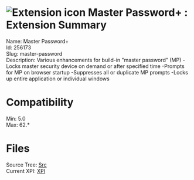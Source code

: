 # ![Extension icon](https://addons.thunderbird.net/user-media/addon_icons/256/256173-64.png?modified=1569278553) Master Password+ : Extension Summary

Name: Master Password+  
Id: 256173  
Slug: master-password  
Description: Various enhancements for build-in "master password" (MP)
-Locks master security device on demand or after specified time
-Prompts for MP on browser startup
-Suppresses all or duplicate MP prompts
-Locks up entire application or individual windows
  

# Compatibility
Min: 5.0  
Max: 62.*  

# Files

Source Tree: [Src](C:/Dev/Thunderbird/ThunderKdB/xall/x60/256173-master-password/src)  
Current XPI: [XPI](C:/Dev/Thunderbird/ThunderKdB/xall/x60/256173-master-password/xpi)  



